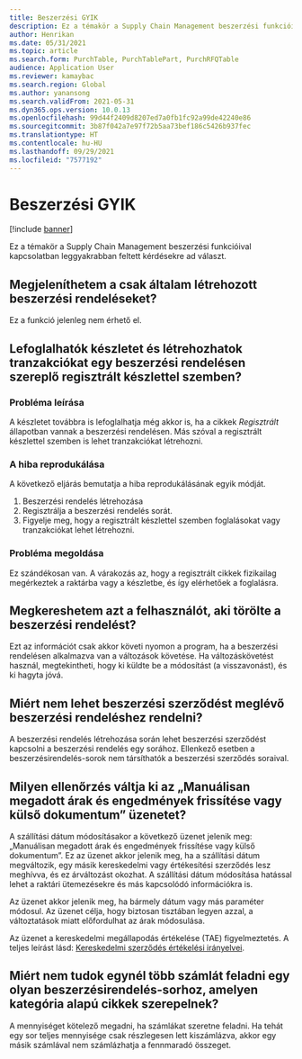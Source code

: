 ```yaml
---
title: Beszerzési GYIK
description: Ez a témakör a Supply Chain Management beszerzési funkcióival kapcsolatban leggyakrabban feltett kérdésekre ad választ.
author: Henrikan
ms.date: 05/31/2021
ms.topic: article
ms.search.form: PurchTable, PurchTablePart, PurchRFQTable
audience: Application User
ms.reviewer: kamaybac
ms.search.region: Global
ms.author: yanansong
ms.search.validFrom: 2021-05-31
ms.dyn365.ops.version: 10.0.13
ms.openlocfilehash: 99d44f2409d8207ed7a0fb1fc92a99de42240e86
ms.sourcegitcommit: 3b87f042a7e97f72b5aa73bef186c5426b937fec
ms.translationtype: HT
ms.contentlocale: hu-HU
ms.lasthandoff: 09/29/2021
ms.locfileid: "7577192"
---
```

# <a name="procurement-faq"></a>Beszerzési GYIK

[!include [banner](../includes/banner.md)]

Ez a témakör a Supply Chain Management beszerzési funkcióival kapcsolatban leggyakrabban feltett kérdésekre ad választ.

## <a name="can-i-show-only-purchase-orders-that-i-created"></a>Megjeleníthetem a csak általam létrehozott beszerzési rendeléseket?

Ez a funkció jelenleg nem érhető el.

## <a name="can-i-reserve-inventory-and-create-transactions-against-registered-inventory-on-a-purchase-order"></a>Lefoglalhatók készletet és létrehozhatok tranzakciókat egy beszerzési rendelésen szereplő regisztrált készlettel szemben?

### <a name="issue-description"></a>Probléma leírása

A készletet továbbra is lefoglalhatja még akkor is, ha a cikkek *Regisztrált* állapotban vannak a beszerzési rendelésen. Más szóval a regisztrált készlettel szemben is lehet tranzakciókat létrehozni.

### <a name="reproduce-the-issue"></a>A hiba reprodukálása

A következő eljárás bemutatja a hiba reprodukálásának egyik módját.

1. Beszerzési rendelés létrehozása
2. Regisztrálja a beszerzési rendelés sorát.
3. Figyelje meg, hogy a regisztrált készlettel szemben foglalásokat vagy tranzakciókat lehet létrehozni.

### <a name="issue-resolution"></a>Probléma megoldása

Ez szándékosan van. A várakozás az, hogy a regisztrált cikkek fizikailag megérkeztek a raktárba vagy a készletbe, és így elérhetőek a foglalásra.

## <a name="can-i-find-the-user-who-canceled-a-purchase-order"></a>Megkereshetem azt a felhasználót, aki törölte a beszerzési rendelést?

Ezt az információt csak akkor követi nyomon a program, ha a beszerzési rendelésen alkalmazva van a változások követése. Ha változáskövetést használ, megtekintheti, hogy ki küldte be a módosítást (a visszavonást), és ki hagyta jóvá.

## <a name="why-cant-i-link-a-purchase-agreement-to-an-existing-purchase-order"></a>Miért nem lehet beszerzési szerződést meglévő beszerzési rendeléshez rendelni?

A beszerzési rendelés létrehozása során lehet beszerzési szerződést kapcsolni a beszerzési rendelés egy sorához. Ellenkező esetben a beszerzésirendelés-sorok nem társíthatók a beszerzési szerződés soraival.

## <a name="what-check-triggers-the-update-prices-and-discounts-entered-manually-or-external-document-message"></a>Milyen ellenőrzés váltja ki az „Manuálisan megadott árak és engedmények frissítése vagy külső dokumentum” üzenetet?

A szállítási dátum módosításakor a következő üzenet jelenik meg: „Manuálisan megadott árak és engedmények frissítése vagy külső dokumentum”. Ez az üzenet akkor jelenik meg, ha a szállítási dátum megváltozik, egy másik kereskedelmi vagy értékesítési szerződés lesz meghívva, és ez árváltozást okozhat. A szállítási dátum módosítása hatással lehet a raktári ütemezésekre és más kapcsolódó információkra is.

Az üzenet akkor jelenik meg, ha bármely dátum vagy más paraméter módosul. Az üzenet célja, hogy biztosan tisztában legyen azzal, a változtatások miatt előfordulhat az árak módosulása.

Az üzenet a kereskedelmi megállapodás értékelése (TAE) figyelmeztetés. A teljes leírást lásd: [Kereskedelmi szerződés értékelési irányelvei](/dynamicsax-2012/appuser-itpro/trade-agreement-evaluation-policies-white-paper).

## <a name="why-cant-i-post-more-than-one-invoice-for-a-purchase-order-line-that-has-category-based-items"></a>Miért nem tudok egynél több számlát feladni egy olyan beszerzésirendelés-sorhoz, amelyen kategória alapú cikkek szerepelnek?

A mennyiséget kötelező megadni, ha számlákat szeretne feladni. Ha tehát egy sor teljes mennyisége csak részlegesen lett kiszámlázva, akkor egy másik számlával nem számlázhatja a fennmaradó összeget.

